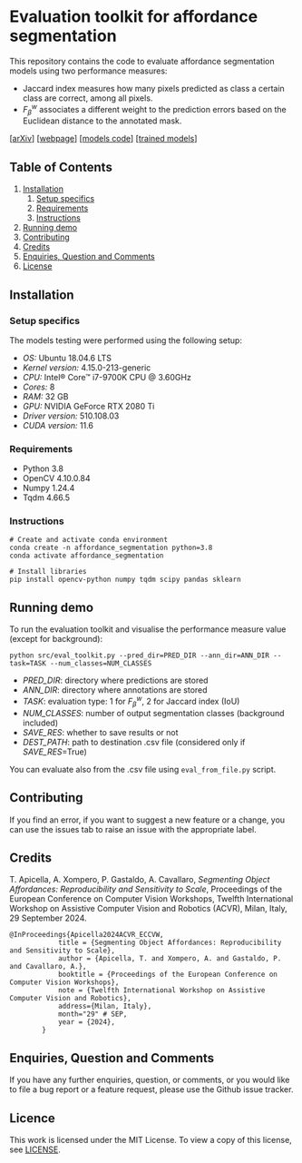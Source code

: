 # Evaluation toolkit for affordance segmentation

This repository contains the code to evaluate affordance segmentation models using two performance measures: 
* Jaccard index measures how many pixels predicted as class a certain class are correct, among all pixels.
* $F^w_{\beta}$ associates a different weight to the prediction errors based on the Euclidean
distance to the annotated mask.

[[arXiv](https://arxiv.org/abs/2409.01814)]
[[webpage](https://apicis.github.io/aff-seg/)]
[[models code](https://github.com/apicis/aff-seg)]
[[trained models](https://doi.org/10.5281/zenodo.13627870)]


## Table of Contents
1. [Installation](#installation)
    1. [Setup specifics](#setup_specifics)  
    2. [Requirements](#requirements)
    3. [Instructions](#instructions)
2. [Running demo](#demo)
3. [Contributing](#contributing)
4. [Credits](#credits)
5. [Enquiries, Question and Comments](#enquiries-question-and-comments)
6. [License](#license)


## Installation <a name="installation"></a>

### Setup specifics <a name="setup_specifics"></a>
The models testing were performed using the following setup:
* *OS:* Ubuntu 18.04.6 LTS
* *Kernel version:* 4.15.0-213-generic
* *CPU:* Intel® Core™ i7-9700K CPU @ 3.60GHz
* *Cores:* 8
* *RAM:* 32 GB
* *GPU:* NVIDIA GeForce RTX 2080 Ti
* *Driver version:* 510.108.03
* *CUDA version:* 11.6

### Requirements <a name="requirements"></a> 
* Python 3.8
* OpenCV 4.10.0.84
* Numpy 1.24.4
* Tqdm 4.66.5

### Instructions <a name="instructions"></a>
```
# Create and activate conda environment
conda create -n affordance_segmentation python=3.8
conda activate affordance_segmentation
    
# Install libraries
pip install opencv-python numpy tqdm scipy pandas sklearn
```

## Running demo <a name="demo"></a>

To run the evaluation toolkit and visualise the performance measure value (except for background):

```
python src/eval_toolkit.py --pred_dir=PRED_DIR --ann_dir=ANN_DIR --task=TASK --num_classes=NUM_CLASSES
```

* *PRED_DIR*: directory where predictions are stored
* *ANN_DIR*: directory where annotations are stored
* *TASK*: evaluation type: 1 for $F^w_{\beta}$, 2 for Jaccard index (IoU)
* *NUM_CLASSES*: number of output segmentation classes (background included)
* *SAVE_RES*: whether to save results or not
* *DEST_PATH*: path to destination .csv file (considered only if *SAVE_RES*=True)

You can evaluate also from the .csv file using `eval_from_file.py` script.


## Contributing <a name="contributing"></a>

If you find an error, if you want to suggest a new feature or a change, you can use the issues tab to raise an issue with the appropriate label.


## Credits <a name="credits"></a>

T. Apicella, A. Xompero, P. Gastaldo, A. Cavallaro, <i>Segmenting Object Affordances: Reproducibility and Sensitivity to Scale</i>, 
Proceedings of the European Conference on Computer Vision Workshops, Twelfth International Workshop on Assistive Computer Vision and Robotics (ACVR),
Milan, Italy, 29 September 2024.

```
@InProceedings{Apicella2024ACVR_ECCVW,
            title = {Segmenting Object Affordances: Reproducibility and Sensitivity to Scale},
            author = {Apicella, T. and Xompero, A. and Gastaldo, P. and Cavallaro, A.},
            booktitle = {Proceedings of the European Conference on Computer Vision Workshops},
            note = {Twelfth International Workshop on Assistive Computer Vision and Robotics},
            address={Milan, Italy},
            month="29" # SEP,
            year = {2024},
        }
```


## Enquiries, Question and Comments <a name="enquiries-question-and-comments"></a>

If you have any further enquiries, question, or comments, or you would like to file a bug report or a feature request, please use the Github issue tracker. 


## Licence <a name="license"></a>
This work is licensed under the MIT License.  To view a copy of this license, see [LICENSE](LICENSE).
